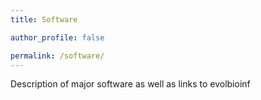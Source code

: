 ```yaml
---
title: Software

author_profile: false

permalink: /software/
---
```


Description of major software as well as links to evolbioinf
